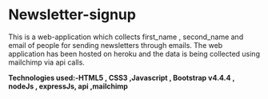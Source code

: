 # Newsletter-signup

This is a web-application which collects first_name , second_name and email of people for sending newsletters through emails. The web application has been hosted on heroku and the
data is being collected using mailchimp via api calls.

<b>Technologies used:-HTML5 , CSS3 ,Javascript , Bootstrap v4.4.4 , nodeJs , expressJs, api ,mailchimp</b>

